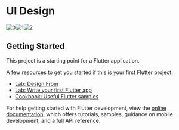 # UI Design
![0](https://user-images.githubusercontent.com/72187529/172532126-50a82567-3ee3-43b8-822d-041c9c9a6c52.PNG)![1](https://user-images.githubusercontent.com/72187529/172532144-3ff8f406-f694-49b5-b2e4-bcd9f908ce01.PNG)![2](https://user-images.githubusercontent.com/72187529/172532195-3937d3b2-65ca-4b08-969f-d7965b32d266.PNG)

## Getting Started

This project is a starting point for a Flutter application.

A few resources to get you started if this is your first Flutter project:
- [Lab: Design From](https://www.uplabs.com/posts/doctor-appointment-mobile-app-ui-kit-template)
- [Lab: Write your first Flutter app](https://docs.flutter.dev/get-started/codelab)
- [Cookbook: Useful Flutter samples](https://docs.flutter.dev/cookbook)

For help getting started with Flutter development, view the
[online documentation](https://docs.flutter.dev/), which offers tutorials,
samples, guidance on mobile development, and a full API reference.
